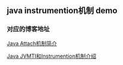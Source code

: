 ## java instrumention机制 demo
### 对应的博客地址
[Java Attach机制简介](https://blog.csdn.net/u013332124/article/details/88362317)  
  
[Java JVMTI和Instrumention机制介绍](https://blog.csdn.net/u013332124/article/details/88367630)

